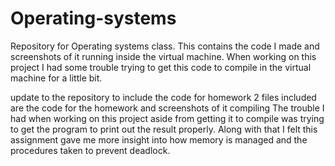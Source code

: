 # Operating-systems
Repository for Operating systems class.
This contains the code I made and screenshots of it running inside the virtual machine.
When working on this project I had some trouble trying to get this code to compile in the virtual machine for a little bit.

update to the repository to include the code for homework 2
files included are the code for the homework and screenshots of it compiling 
The trouble I had when working on this project aside from getting it to compile was trying to get the program to print out the result properly. Along with that I felt this assignment gave me more insight into how memory is managed and the procedures taken to prevent deadlock.
